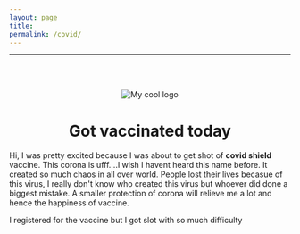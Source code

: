 ```yaml
---
layout: page
title: 
permalink: /covid/
---
```


---
<br />
<p align="center">
  <br />  
  <img src="/ing/covid.jpeg" alt="My cool logo"/>
  </a>
</p>

# <center> Got vaccinated today </center>
<p>
Hi, I was pretty excited because I was about to get shot of <b> covid shield </b> vaccine. This corona is ufff....I wish I havent heard this name before. It created so much chaos in all over world. People lost their lives becasue of this virus, I really don't know who created this virus but whoever did done a biggest mistake. 
A smaller protection of corona will relieve me a lot and hence the happiness of vaccine.  

I registered for the vaccine but I got slot with so much difficulty
</p>

